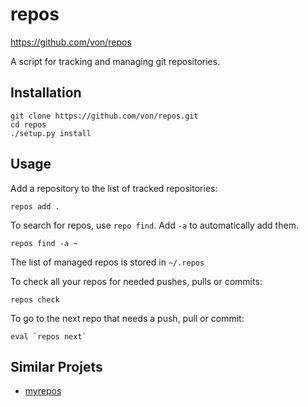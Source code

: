repos
=====

https://github.com/von/repos

A script for tracking and managing git repositories.

Installation
------------

    git clone https://github.com/von/repos.git
    cd repos
    ./setup.py install

Usage
-----

Add a repository to the list of tracked repositories:

    repos add .

To search for repos, use `repo find`. Add `-a` to automatically add them.

    repos find -a ~

The list of managed repos is stored in `~/.repos`

To check all your repos for needed pushes, pulls or commits:

    repos check

To go to the next repo that needs a push, pull or commit:

    eval `repos next`

Similar Projets
---------------

* [myrepos](http://myrepos.branchable.com/)
